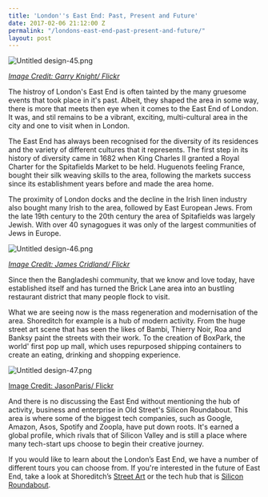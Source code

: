 ```yaml
---
title: 'London''s East End: Past, Present and Future'
date: 2017-02-06 21:12:00 Z
permalink: "/londons-east-end-past-present-and-future/"
layout: post
---
```


![Untitled design-45.png](/uploads/Untitled%20design-45.png)

*[Image Credit: Garry Knight/ Flickr](https://www.flickr.com/photos/garryknight/8387840022/in/photolist-dMcSBq-cZAWUW-mU2oLS-nx8na7-nx7ST4-9H6BoJ-bh5PJk-6bjYgL-cVkCfJ-nRoAwc-pDjuCV-9hy2ix-fDtTcr-nPsTEU-bRk6Fx-nPiFAv-nx7qjf-8NUYjj-kKUzUn-nx7U9c-dhzhq8-6J7rDv-8k3PUo-fbKaru-nPs2RW-8jZBkg-bh5NWM-nRoWne-nPxMsW-nMzeRE-7uCLDT-nx8Leo-bxYPAK-9QeGhh-ccjQbJ-nRoSPn-4psWSk-nPBifg-cZBXTq-4psY8M-dULZMg-7uCMNa-nRpebV-nMyonQ-5s51P-KQSkt-9GF29d-qeMdrv-cZALJL-4pwYfQ)*

The histroy of London's East End is often tainted by the many gruesome events that took place in it's past.  Albeit, they shaped the area in some way, there is more that meets then eye when it comes to the East End of London. It was, and stil remains to be a vibrant, exciting, multi-cultural area in the city and one to visit when in London.

The East End has always been recognised for the diversity of its residences and the variety of different cultures that it represents. The first step in its history of diversity came in 1682 when King Charles II granted a Royal Charter for the Spitafields Market to be held. Huguenots feeling France, bought their silk weaving skills to the area, following the markets success since its establishment years before and made the area home.

The proximity of London docks and the decline in the Irish linen industry also bought many Irish to the area, followed by East European Jews. From the late 19th century to the 20th century the area of Spitafields was largely Jewish. With over 40 synagogues it was only of the largest communities of Jews in Europe.

![Untitled design-46.png](/uploads/Untitled%20design-46.png)

*[Image Credit: James Cridland/ Flickr](https://www.flickr.com/photos/jamescridland/460198209/in/photolist-GECTT-cZANRC-bPeVsT-8HV1BY-bh5Q8a-nMzj11-cZALnb-cZAWxf-9C5rxh-dMcSBq-cZAWUW-mU2oLS-nx8na7-nx7ST4-9H6BoJ-bh5PJk-6bjYgL-cVkCfJ-nRoAwc-pDjuCV-5w8LZ-9hy2ix-fDtTcr-nPsTEU-bRk6Fx-Ey8mh7-nPiFAv-nx7qjf-8NUYjj-kKUzUn-nx7U9c-dhzhq8-8BeAfV-6J7rDv-8k3PUo-fbKaru-nPs2RW-8jZBkg-bh5NWM-nRoWne-nPxMsW-nMzeRE-7uCLDT-nx8Leo-bxYPAK-9QeGhh-nRoSPn-4psWSk-nPBifg-8BeCfp)*

Since then the Bangladeshi community, that we know and love today, have established itself and has turned the Brick Lane area into an bustling restaurant district that many people flock to visit.

What we are seeing now is the mass regeneration and modernisation of the area. Shoreditch for example is a hub of modern activity. From the huge street art scene that has seen the likes of Bambi, Thierry Noir, Roa and Banksy paint the streets with their work. To the creation of BoxPark, the world' first pop up mall, which uses repurposed shipping containers to create an eating, drinking and shopping experience.

![Untitled design-47.png](/uploads/Untitled%20design-47.png)

[Image Credit: JasonParis/ Flickr](https://www.flickr.com/photos/jasonparis/8063945767/in/photolist-dhzQ8H-91SxEJ-5dum6A-qxa1UZ-buBVnr-cBGXmh-buBX9P-buBWYD-bQkGfM-nMd5sV-buBXqx-h3NFaN-5wrjv7-5c1TwY-91PrkK-91Pr8c-aDzSfU-yzyAVW-9yDzkG-91SxWJ-91Sxzb-91Sy8d-91Pr9z-MTTuZt-91SxXy-91Syj7-91SxLf-nXwMnw-91Sxj1-9yAxH8-91PqCH-91Prjz-91PrcK-91SyzG-91PqE2-f1r1uV-91SyxU-91PrHp-91Pr1e-91PrgR-91Prsv-91SxNG-9yDyfL-9yDzMN-9yAxyX-91SybQ-91Sy6N-91PqFV-91PrMa-91Sym1)

And there is no discussing the East End without mentioning the hub of activity, business and enterprise in Old Street's Silicon Roundabout. This area is where some of the biggest tech companies, such as Google, Amazon, Asos, Spotify and Zoopla, have put down roots. It's earned a global profile, which rivals that of Silicon Valley and is still a place where many tech-start ups choose to begin their creative journey.

If you would like to learn about the London’s East End, we have a number of different tours you can choose from. If you're interested in the future of East End, take a look at Shoreditch’s [Street Art](https://www.insider-london.co.uk/tours/street-art-tour-london/) or the tech hub that is [Silicon Roundabout](https://www.insider-london.co.uk/tours/silicon-roundabout-and-tech-city-tour/). 
